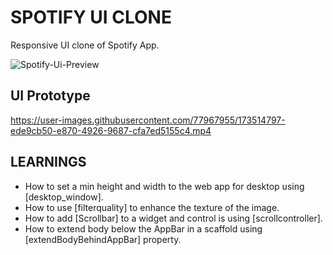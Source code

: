 # SPOTIFY UI CLONE

Responsive UI clone of Spotify App.

![Spotify-Ui-Preview](https://user-images.githubusercontent.com/77967955/192448084-b6f404aa-a147-47d6-8dd7-0b5c6e60c849.png)

## UI Prototype

https://user-images.githubusercontent.com/77967955/173514797-ede9cb50-e870-4926-9687-cfa7ed5155c4.mp4

## LEARNINGS

- How to set a min height and width to the web app for desktop using [desktop_window].
- How to use [filterquality] to enhance the texture of the image.
- How to add [Scrollbar] to a widget and control is using [scrollcontroller].
- How to extend body below the AppBar in a scaffold using [extendBodyBehindAppBar] property.
